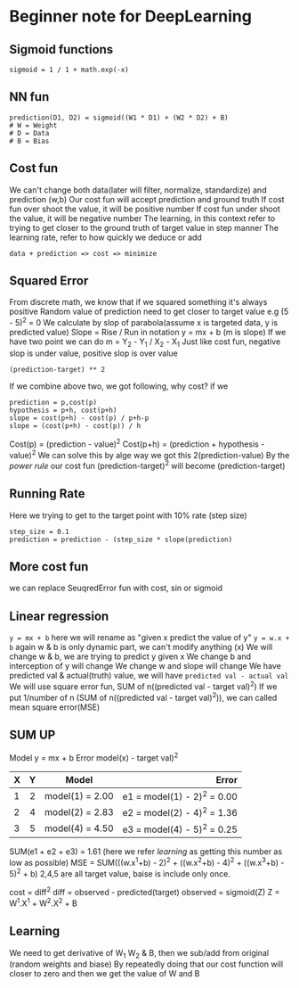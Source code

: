 # Beginner note for DeepLearning

## Sigmoid functions 
```
sigmoid = 1 / 1 + math.exp(-x)
```

## NN fun
```
prediction(D1, D2) = sigmoid((W1 * D1) + (W2 * D2) + B) 
# W = Weight
# D = Data
# B = Bias
```
## Cost fun
We can't change both data(later will filter, normalize, standardize) and prediction (w,b)
Our cost fun will accept prediction and ground truth
If cost fun over shoot the value, it will be positive number
If cost fun under shoot the value, it will be negative number
The learning, in this context refer to trying to get closer to the ground truth of target value in step manner
The learning rate, refer to how quickly we deduce or add
```
data + prediction => cost => minimize
```

## Squared Error
From discrete math, we know that if we squared something it's always positive
Random value of prediction need to get closer to target value e.g (5 - 5)<sup>2</sup> = 0
We calculate by slop of parabola(assume x is targeted data, y is predicted value)
Slope = Rise / Run in notation y = mx + b (m is slope)
If we have two point we can do m = Y<sub>2</sub> - Y<sub>1</sub> / X<sub>2</sub> - X<sub>1</sub>
Just like cost fun, negative slop is under value, positive slop is over value
```
(prediction-target) ** 2
```
If we combine above two, we got following, why cost? if we 
```
prediction = p,cost(p)
hypothesis = p+h, cost(p+h)
slope = cost(p+h) - cost(p) / p+h-p
slope = (cost(p+h) - cost(p)) / h
```
Cost(p) = (prediction - value)<sup>2</sup>
Cost(p+h) = (prediction + hypothesis - value)<sup>2</sup>
We can solve this by alge way we got this 2(prediction-value) 
By the *power rule* our cost fun (prediction-target)<sup>2</sup> will become (prediction-target)
## Running Rate 
Here we trying to get to the target point with 10% rate (step size)
```
step_size = 0.1
prediction = prediction - (step_size * slope(prediction)
```
## More cost fun
we can replace SeuqredError fun with cost, sin or sigmoid

## Linear regression
```y = mx + b```  here we will rename as "given x predict the value of y"
```y = w.x + b``` again w & b is only dynamic part, we can't modify anything (x)
We will change w & b, we are trying to predict y given x
We change b and interception of y will change 
We change w and slope will change 
We have predicted val & actual(truth) value, we will have ```predicted val - actual val```
We will use square error fun, SUM of n((predicted val - target val)<sup>2</sup>)
If we put 1/number of n (SUM of n((predicted val - target val)<sup>2</sup>)), we can called mean square error(MSE)

## SUM UP
Model y = mx + b
Error model(x) - target val)<sup>2</sup>

|   X   |   Y   | Model           | Error   |
| :---  | :---: | :-------------: | ------: |
| 1     | 2     | model(1) = 2.00 | e1 = model(1) - 2)<sup>2</sup> = 0.00 |
| 2     | 4     | model(2) = 2.83 | e2 = model(2) - 4)<sup>2</sup> = 1.36 |
| 3     | 5     | model(4) = 4.50 | e3 = model(4) - 5)<sup>2</sup> = 0.25 |

SUM(e1 + e2 + e3) = 1.61 (here we refer *learning* as getting this number as low as possible)
MSE = SUM(((w.x<sup>1</sup>+b) - 2)<sup>2</sup> + ((w.x<sup>2</sup>+b) - 4)<sup>2</sup> + ((w.x<sup>3</sup>+b) - 5)<sup>2</sup> + b)
2,4,5 are all target value, baise is include only once.

cost = diff<sup>2</sup>
diff = observed - predicted(target)
observed = sigmoid(Z)
Z = W<sup>1</sup>.X<sup>1</sup> + W<sup>2</sup>.X<sup>2</sup> + B

## Learning 
We need to get derivative of W<sub>1</sub> W<sub>2</sub> & B, then we sub/add from original (random weights and biase)
By repeatedly doing that our cost function will closer to zero and then we get the value of W and B